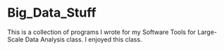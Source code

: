 # Big_Data_Stuff
This is a collection of programs I wrote for my Software Tools for Large-Scale Data Analysis class. I enjoyed this class.
